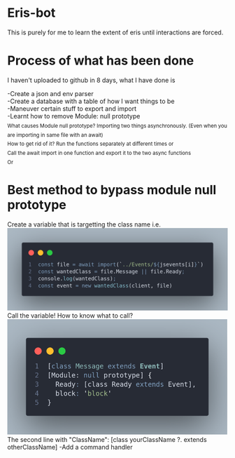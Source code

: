 # Eris-bot

This is purely for me to learn the extent of eris until interactions are forced.

# Process of what has been done

I haven't uploaded to github in 8 days, what I have done is

-Create a json and env parser <br>
-Create a database with a table of how I want things to be <br>
-Maneuver certain stuff to export and import <br>
-Learnt how to remove Module: null prototype   <br>
<sub>
What causes Module null prototype? Importing two things asynchronously. (Even when you are importing in same file with an await)<br>
How to get rid of it? Run the functions separately at different times 
<bold>or</bold><br>
Call the await import in one function and export it to the two async functions<br>
<bold>Or</bold><br>
# Best method to bypass module null prototype
Create a variable that is targetting the class name i.e.
<img src="/images/bypassNullPrototypeReadMe.png" alt="Image on how to bypass module null prototype by calling class name">
Call the variable!
How to know what to call?
<img src="/images/findClass.png" alt="Image on what class name to call">
The second line with "ClassName": [class yourClassName ?. extends otherClassName]
</sub>
-Add a command handler